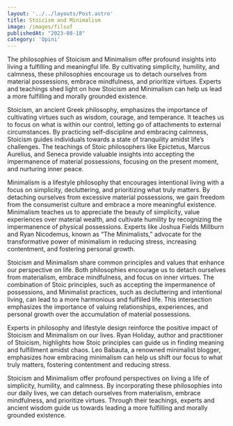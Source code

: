 ```yaml
---
layout: '../../layouts/Post.astro'
title: Stoicism and Minimalism
image: /images/filsuf
publishedAt: "2023-08-18"
category: 'Opini'
---
```


The philosophies of Stoicism and Minimalism offer profound insights into living a fulfilling and meaningful life. By cultivating simplicity, humility, and calmness, these philosophies encourage us to detach ourselves from material possessions, embrace mindfulness, and prioritize virtues. Experts and teachings shed light on how Stoicism and Minimalism can help us lead a more fulfilling and morally grounded existence.

Stoicism, an ancient Greek philosophy, emphasizes the importance of cultivating virtues such as wisdom, courage, and temperance. It teaches us to focus on what is within our control, letting go of attachments to external circumstances. By practicing self-discipline and embracing calmness, Stoicism guides individuals towards a state of tranquility amidst life’s challenges. The teachings of Stoic philosophers like Epictetus, Marcus Aurelius, and Seneca provide valuable insights into accepting the impermanence of material possessions, focusing on the present moment, and nurturing inner peace.

Minimalism is a lifestyle philosophy that encourages intentional living with a focus on simplicity, decluttering, and prioritizing what truly matters. By detaching ourselves from excessive material possessions, we gain freedom from the consumerist culture and embrace a more meaningful existence. Minimalism teaches us to appreciate the beauty of simplicity, value experiences over material wealth, and cultivate humility by recognizing the impermanence of physical possessions. Experts like Joshua Fields Millburn and Ryan Nicodemus, known as “The Minimalists,” advocate for the transformative power of minimalism in reducing stress, increasing contentment, and fostering personal growth.

Stoicism and Minimalism share common principles and values that enhance our perspective on life. Both philosophies encourage us to detach ourselves from materialism, embrace mindfulness, and focus on inner virtues. The combination of Stoic principles, such as accepting the impermanence of possessions, and Minimalist practices, such as decluttering and intentional living, can lead to a more harmonious and fulfilled life. This intersection emphasizes the importance of valuing relationships, experiences, and personal growth over the accumulation of material possessions.

Experts in philosophy and lifestyle design reinforce the positive impact of Stoicism and Minimalism on our lives. Ryan Holiday, author and practitioner of Stoicism, highlights how Stoic principles can guide us in finding meaning and fulfillment amidst chaos. Leo Babauta, a renowned minimalist blogger, emphasizes how embracing minimalism can help us shift our focus to what truly matters, fostering contentment and reducing stress.

Stoicism and Minimalism offer profound perspectives on living a life of simplicity, humility, and calmness. By incorporating these philosophies into our daily lives, we can detach ourselves from materialism, embrace mindfulness, and prioritize virtues. Through their teachings, experts and ancient wisdom guide us towards leading a more fulfilling and morally grounded existence.
